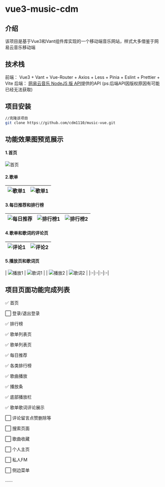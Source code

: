 # vue3-music-cdm

## 介绍

该项目是基于Vue3和Vant组件库实现的一个移动端音乐网站，样式大多借鉴于网易云音乐移动端

## 技术栈

前端： Vue3 + Vant + Vue-Router + Axios + Less + Pinia + Eslint + Prettier + Vite
后端： [网易云音乐 NodeJS 版 API](https://binaryify.github.io/NeteaseCloudMusicApi/#/)提供的API
(ps:后端API因版权原因有可能已经无法获取)

## 项目安装

```sh
//克隆该项目
git clone https://github.com/cdm1110/music-vue.git
```

## 功能效果图预览展示
#### 1.首页
![首页](img/index.png)

#### 2.歌单
| ![歌单1](img/gedan1.png) | ![歌单1](img/gedan2.png) |
|:-|:-|

#### 3.每日推荐和排行榜
![每日推荐](img/tuijian.png) | ![排行榜1](img/paihang1.png) | ![排行榜2](img/paihang2.png)
|:-|:-|:-|

#### 4.歌单和歌词的评论页
| ![评论1](img/pinglun1.png) | ![评论2](img/pinglun2.png) |
|:-|:-|

#### 5.播放页和歌词页
| ![播放1](img/bogang1.png) | ![歌词1](img/geci1.png) | | ![播放2](img/bogang2.png) | ![歌词2](img/geci2.png) |
|:-|:-|:-|:-|

## 项目页面功能完成列表

✅  首页

⬜️  登录/退出登录

✅  排行榜

✅  歌单列表页

✅  歌单列表页

✅  每日推荐

✅  各类排行榜

✅  歌曲播放

✅  播放条

✅  底部播放栏

✅  歌单歌词评论展示

⬜️  评论留言点赞删除等

⬜️  搜索页面

⬜️  歌曲收藏

⬜️  个人主页

⬜️  私人FM

⬜️  侧边菜单

......
